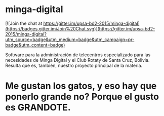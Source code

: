 # minga-digital

[![Join the chat at https://gitter.im/upsa-bd2-2015/minga-digital](https://badges.gitter.im/Join%20Chat.svg)](https://gitter.im/upsa-bd2-2015/minga-digital?utm_source=badge&utm_medium=badge&utm_campaign=pr-badge&utm_content=badge)

Software para la administración de telecentros especializado para las necesidades de Minga Digital y el Club Rotaty de Santa Cruz, Bolivia.
Resulta que es, también, nuestro proyecto principal de la materia.

# Me gustan los gatos, y eso hay que ponerlo grande no? Porque el gusto es GRANDOTE.
